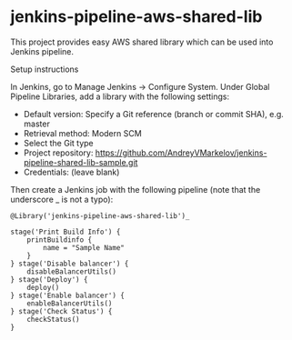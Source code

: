# jenkins-pipeline-aws-shared-lib

This project provides easy AWS  shared library which can be used into Jenkins pipeline.

Setup instructions

In Jenkins, go to Manage Jenkins → Configure System. Under Global Pipeline Libraries, add a library with the following settings:
* Default version: Specify a Git reference (branch or commit SHA), e.g. master
* Retrieval method: Modern SCM
* Select the Git type
* Project repository: https://github.com/AndreyVMarkelov/jenkins-pipeline-shared-lib-sample.git
* Credentials: (leave blank)

Then create a Jenkins job with the following pipeline (note that the underscore _ is not a typo):
```
@Library('jenkins-pipeline-aws-shared-lib')_

stage('Print Build Info') {
    printBuildinfo {
        name = "Sample Name"
    }
} stage('Disable balancer') {
    disableBalancerUtils()
} stage('Deploy') {
    deploy()
} stage('Enable balancer') {
    enableBalancerUtils()
} stage('Check Status') {
    checkStatus()
}
```
